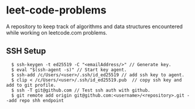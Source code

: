 # leet-code-problems
A repository to keep track of algorithms and data structures encountered while working on leetcode.com problems.

## SSH Setup
```
  $ ssh-keygen -t ed25519 -C "<emailAddress/>" // Generate key.
  $ eval "$(ssh-agent -s)" // Start key agent.
  $ ssh-add /c/Users/<user>/.ssh/id_ed25519 // add ssh key to agent.
  $ clip < /c/Users/<user>/.ssh/id_ed25519.pub  // copy ssh key and add to git profile.
  $ ssh -T git@github.com // Test ssh auth with github.
  $ git remote add origin git@github.com:<username>/<repository>.git --add repo shh endpoint
```

